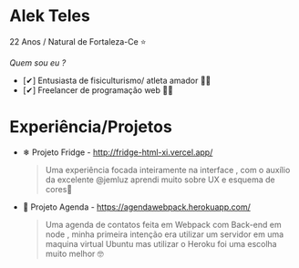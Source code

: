 # Alek Teles
   22 Anos / Natural de Fortaleza-Ce ⭐
  

*Quem sou eu ?*
 
- [✔] Entusiasta de fisiculturismo/ atleta amador 🏋️‍♀️
- [✔] Freelancer de programação web 👨‍💻


# Experiência/Projetos
- ❄  Projeto Fridge  - http://fridge-html-xi.vercel.app/
  > Uma experiência focada inteiramente na interface , com o auxílio da excelente  @jemluz aprendi muito sobre UX e esquema de cores🌈


-  📘 Projeto Agenda -  https://agendawebpack.herokuapp.com/
   > Uma agenda de contatos feita em Webpack com Back-end em node , minha primeira intenção era utilizar um servidor em uma maquina virtual Ubuntu mas utilizar o Heroku foi uma escolha muito melhor 🤓
